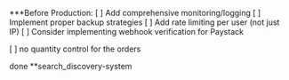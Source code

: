 ***Before Production:
[ ] Add comprehensive monitoring/logging
[ ] Implement proper backup strategies
[ ] Add rate limiting per user (not just IP)
[ ] Consider implementing webhook verification for Paystack

[ ] no quantity control for the orders

done
**search_discovery-system